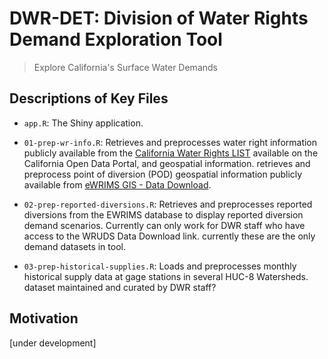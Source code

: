 # DWR-DET: Division of Water Rights Demand Exploration Tool

> Explore California's Surface Water Demands

## Descriptions of Key Files

-   `app.R`: The Shiny application.

-   `01-prep-wr-info.R`: Retrieves and preprocesses water right information
    publicly available from the [California Water Rights
    LIST](https://data.ca.gov/dataset/water-rights) available on the California
    Open Data Portal, and geospatial information. retrieves and preprocess point
    of diversion (POD) geospatial information publicly available from [eWRIMS
    GIS - Data
    Download](https://waterrightsmaps.waterboards.ca.gov/viewer/Resources/Images/eWRIMS/download.htm).

-   `02-prep-reported-diversions.R`: Retrieves and preprocesses reported
    diversions from the EWRIMS database to display reported diversion demand
    scenarios. Currently can only work for DWR staff who have access to the
    WRUDS Data Download link. currently these are the only demand datasets in
    tool.

-   `03-prep-historical-supplies.R`: Loads and preprocesses monthly historical
    supply data at gage stations in several HUC-8 Watersheds. dataset maintained
    and curated by DWR staff?

## Motivation

[under development]
